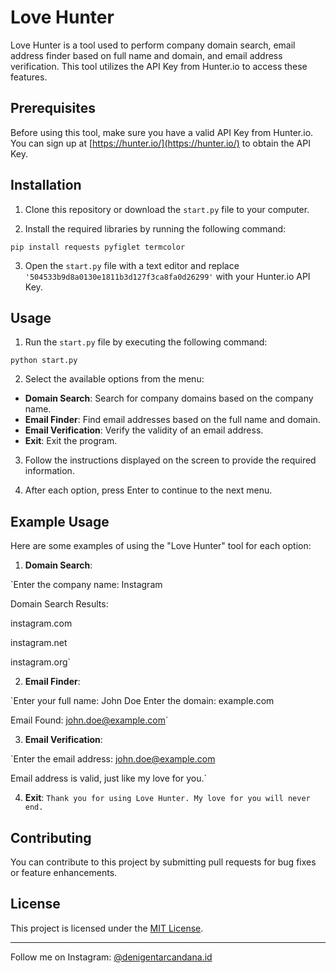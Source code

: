 # Love Hunter

Love Hunter is a tool used to perform company domain search, email address finder based on full name and domain, and email address verification. This tool utilizes the API Key from Hunter.io to access these features.

## Prerequisites

Before using this tool, make sure you have a valid API Key from Hunter.io. You can sign up at [https://hunter.io/](https://hunter.io/) to obtain the API Key.

## Installation

1. Clone this repository or download the `start.py` file to your computer.

2. Install the required libraries by running the following command:

`pip install requests pyfiglet termcolor`


3. Open the `start.py` file with a text editor and replace `'504533b9d8a0130e1811b3d127f3ca8fa0d26299'` with your Hunter.io API Key.

## Usage

1. Run the `start.py` file by executing the following command:

`python start.py`


2. Select the available options from the menu:

- **Domain Search**: Search for company domains based on the company name.
- **Email Finder**: Find email addresses based on the full name and domain.
- **Email Verification**: Verify the validity of an email address.
- **Exit**: Exit the program.

3. Follow the instructions displayed on the screen to provide the required information.

4. After each option, press Enter to continue to the next menu.

## Example Usage

Here are some examples of using the "Love Hunter" tool for each option:

1. **Domain Search**:

`Enter the company name: Instagram

Domain Search Results:

instagram.com

instagram.net

instagram.org`


2. **Email Finder**:

`Enter your full name: John Doe
Enter the domain: example.com

Email Found: john.doe@example.com`


3. **Email Verification**:

`Enter the email address: john.doe@example.com

Email address is valid, just like my love for you.`


4. **Exit**:
`Thank you for using Love Hunter. My love for you will never end.`


## Contributing

You can contribute to this project by submitting pull requests for bug fixes or feature enhancements.

## License

This project is licensed under the [MIT License](https://opensource.org/licenses/MIT).

---

Follow me on Instagram: [@denigentarcandana.id](https://www.instagram.com/denigentarcandana.id)





